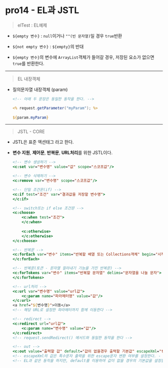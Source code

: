 #	pro14 - EL과 JSTL

>	elTest : EL예제

*	``${empty 변수}`` : ``null``이거나 ``""(빈 문자열)``일 경우 ``true``반환
	
*	``${not empty 변수}`` : ``${empty}``의 반대
	
*	``${empty 변수}``의 변수에 ``ArrayList``객체가 들어갈 경우, 저장된 요소가 없으면 ``true``를 반환한다.
	
---

>	EL 내장객체

*	질의문자열 내장객체 (param)
	
	```jsp
	<!-- 아래 두 문장은 동일한 동작을 한다. -->
	
	<% request.getParameter("myParam"); %>
		
	${param.myParam}
	```
	
---

>	JSTL - CORE

*	JSTL은 표준 액션태그 라고 한다.
	
*	**변수 지원**, **제어문**, **반복문**, **URL처리**를 위한 JSTL이다.

	```jsp
	<!-- 변수 생성하기 -->
	<c:set var="변수명" value="값" scope="스코프값"/>
	```
	
	```jsp
	<!-- 변수 삭제하기 -->
	<c:remove var="변수명" scope="스코프값"/>
	```
	
	```jsp
	<!-- 단일 조건문(if) -->
	<c:if test="조건" var="결과값을 저장할 변수명">
	</c:if>
	```
	
	```jsp
	<!-- switch또는 if else 조건문 -->
	<c:choose>
		<c:when test="조건">
		</c:when>
		
		<c:otherwise>
		</c:otherwise>
	</c:choose>
	```
	
	```jsp
	<!-- 반복문 -->
	<c:forEach var="변수" items="반복할 배열 또는 Collections객체" begin="시작인덱스" end="끝인덱스" step="반복문의 스텝값" varStatus="반복문 상태변수">
	</c:forEach>
	```
	
	```jsp
	<!-- 반복문(토큰 - 문자열 잘라내기 기능을 가진 반복문) -->
	<c:forTokens var="변수" items="반복할 문자열" delims="문자열을 나눌 문자">
	</c:forTokens>
	```
	
	```jsp
	<!-- url처리 -->
	<c:url var="변수명" value="url값">
		<c:param name="파라메터명" value="값"/>
	</c:url>
	<a href="${변수명}">이동</a>
	<!-- 해당 URL로 설정한 파라메터까지 함께 이동한다 -->
	```
	
	```jsp
	<!-- redirect -->
	<c:redirect url="url값">
		<c:param name="변수명" value="값"/>
	</c:redirect>
	<!-- request.sendRedirect() 메서드와 동일한 동작을 한다 -->
	```
	
	```jsp
	<!-- out -->
	<c:out value="출력할 값" default="값이 없을경우 출력할 기본값" escapeXml="true"/>
	<!-- escapeXml의 값은 특수문자 출력을 위한 escape문자 변환 여부를 설정한다. - 기본값:true(escape문자 사용함) -->	
	<!-- EL과 같은 동작을 하지만, default를 이용하여 값이 없을 경우의 기본값을 설정할 수 있다는 장점이 있다. -->
	```